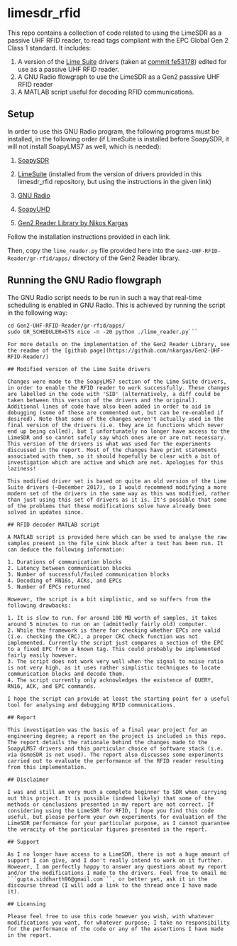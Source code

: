 # limesdr_rfid

This repo contains a collection of code related to using the LimeSDR as a passive UHF RFID reader, to read tags compliant with the EPC Global Gen 2 Class 1 standard. It includes:

1. A version of the [Lime Suite](https://github.com/myriadrf/LimeSuite) drivers (taken at [commit fe53178](https://github.com/myriadrf/LimeSuite/tree/fe53178a3c74ce983ca8314c582c0547f723ec20)) edited for use as a passive UHF RFID reader.
2. A GNU Radio flowgraph to use the LimeSDR as a Gen2 passsive UHF RFID reader
3. A MATLAB script useful for decoding RFID communications.



## Setup

In order to use this GNU Radio program, the following programs must be installed, in the following order (if LimeSuite is installed before SoapySDR, it will not install SoapyLMS7 as well, which is needed):

1. [SoapySDR](https://github.com/pothosware/SoapySDR/wiki/BuildGuide)

2. [LimeSuite](https://github.com/myriadrf/LimeSuite) (installed from the version of drivers provided in this limesdr_rfid repository,  but using the instructions in the given link)

3. [GNU Radio](https://www.gnuradio.org/)

4. [SoapyUHD](https://github.com/pothosware/SoapyUHD)

5. [Gen2 Reader Library by Nikos Kargas](https://github.com/nkargas/Gen2-UHF-RFID-Reader/)

Follow the installation instructions provided in each link.

Then, copy the ```lime_reader.py``` file provided here into the ```Gen2-UHF-RFID-Reader/gr-rfid/apps/``` directory of the Gen2 Reader library.

## Running the GNU Radio flowgraph

The GNU Radio script needs to be run in such a way that real-time scheduling is enabled in GNU Radio. This is achieved by running the script in the following way:
```
cd Gen2-UHF-RFID-Reader/gr-rfid/apps/
sudo GR_SCHEDULER=STS nice -n -20 python ./lime_reader.py```

For more details on the implementation of the Gen2 Reader Library, see the readme of the [github page](https://github.com/nkargas/Gen2-UHF-RFID-Reader/)

## Modified version of the Lime Suite drivers

Changes were made to the SoapyLMS7 section of the Lime Suite drivers, in order to enable the RFID reader to work successfully. These changes are labelled in the code with 'SID' (alternatively, a diff could be taken between this version of the drivers and the original). Additional lines of code have also been added in order to aid in debugging (some of these are commented out, but can be re-enabled if desired). Note that some of the changes weren't actually used in the final version of the drivers (i.e. they are in functions which never end up being called), but I unfortunately no longer have access to the LimeSDR and so cannot safely say which ones are or are not necessary. This version of the drivers is what was used for the experiments discussed in the report. Most of the changes have print statements associated with them, so it should hopefully be clear with a bit of investigation which are active and which are not. Apologies for this laziness!

This modified driver set is based on quite an old version of the Lime Suite drivers (~December 2017), so I would recommend modifying a more modern set of the drivers in the same way as this was modified, rather than just using this set of drivers as it is. It's possible that some of the problems that these modifications solve have already been solved in updates since.

## RFID decoder MATLAB script

A MATLAB script is provided here which can be used to analyse the raw samples present in the file_sink block after a test has been run. It can deduce the following information:

1. Durations of communication blocks
2. Latency between communication blocks
3. Number of successful/failed communication blocks
4. Decoding of RN16s, ACKs, and EPCs
5. Number of EPCs returned

However, the script is a bit simplistic, and so suffers from the following drawbacks:

1. It is slow to run. For around 100 MB worth of samples, it takes around 5 minutes to run on an (admittedly fairly old) computer.
2. While the framework is there for checking whether EPCs are valid (i.e. checking the CRC), a proper CRC check function was not implemented. Currently the script just compares a section of the EPC to a fixed EPC from a known tag. This could probably be implemented fairly easily however.
3. The script does not work very well when the signal to noise ratio is not very high, as it uses rather simplistic techniques to locate communication blocks and decode them.
4. The script currently only acknowledges the existence of QUERY, RN16, ACK, and EPC commands.

I hope the script can provide at least the starting point for a useful tool for analysing and debugging RFID communications.

## Report

This investigation was the basis of a final year project for an engineering degree; a report on the project is included in this repo. The report details the rationale behind the changes made to the SoapyLMS7 drivers and this particular choice of software stack (i.e. via OsmoSDR is not used). The report also discusses some experiments carried out to evaluate the performance of the RFID reader resulting from this implementation.

## Disclaimer

I was and still am very much a complete beginner to SDR when carrying out this project. It is possible (indeed likely) that some of the methods or conclusions presented in my report are not correct. If considering using the LimeSDR for RFID, I hope you find this code useful, but please perform your own experiments for evaluation of the LimeSDR performance for your particular purpose, as I cannot guarantee the veracity of the particular figures presented in the report.

## Support

As I no longer have access to a LimeSDR, there is not a huge amount of support I can give, and I don't really intend to work on it further. However, I am perfectly happy to answer any questions about my report and/or the modifications I made to the drivers. Feel free to email me ```gupta.siddharth96@gmail.com```, or better yet, ask it in the discourse thread (I will add a link to the thread once I have made it).

## Licensing

Please feel free to use this code however you wish, with whatever modifications you want, for whatever purpose; I take no responsibility for the performance of the code or any of the assertions I have made in the report.

